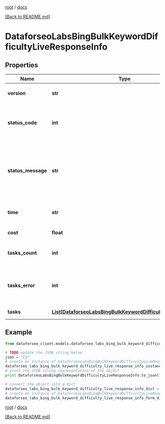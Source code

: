 [root](./../ "root") / [docs](./ "docs")

[[Back to README.md]](./../README.md "[Back to README.md]")

# DataforseoLabsBingBulkKeywordDifficultyLiveResponseInfo

## Properties

Name | Type | Description | Notes
------------ | ------------- | ------------- | -------------
**version** | **str** | the current version of the API | [optional]
**status_code** | **int** | general status code you can find the full list of the response codes here | [optional]
**status_message** | **str** | general informational message you can find the full list of general informational messages here | [optional]
**time** | **str** | total execution time, seconds | [optional]
**cost** | **float** | total tasks cost, USD | [optional]
**tasks_count** | **int** | the number of tasks in the tasks array | [optional]
**tasks_error** | **int** | the number of tasks in the tasks array returned with an error | [optional]
**tasks** | [**List[DataforseoLabsBingBulkKeywordDifficultyLiveTaskInfo]**](DataforseoLabsBingBulkKeywordDifficultyLiveTaskInfo.md) | array of tasks | [optional]

## Example

```python
from dataforseo_client.models.dataforseo_labs_bing_bulk_keyword_difficulty_live_response_info import DataforseoLabsBingBulkKeywordDifficultyLiveResponseInfo

# TODO update the JSON string below
json = "{}"
# create an instance of DataforseoLabsBingBulkKeywordDifficultyLiveResponseInfo from a JSON string
dataforseo_labs_bing_bulk_keyword_difficulty_live_response_info_instance = DataforseoLabsBingBulkKeywordDifficultyLiveResponseInfo.from_json(json)
# print the JSON string representation of the object
print DataforseoLabsBingBulkKeywordDifficultyLiveResponseInfo.to_json()

# convert the object into a dict
dataforseo_labs_bing_bulk_keyword_difficulty_live_response_info_dict = dataforseo_labs_bing_bulk_keyword_difficulty_live_response_info_instance.to_dict()
# create an instance of DataforseoLabsBingBulkKeywordDifficultyLiveResponseInfo from a dict
dataforseo_labs_bing_bulk_keyword_difficulty_live_response_info_form_dict = dataforseo_labs_bing_bulk_keyword_difficulty_live_response_info.from_dict(dataforseo_labs_bing_bulk_keyword_difficulty_live_response_info_dict)
```

  

[root](./../ "root") / [docs](./ "docs")

[[Back to README.md]](./../README.md "[Back to README.md]")